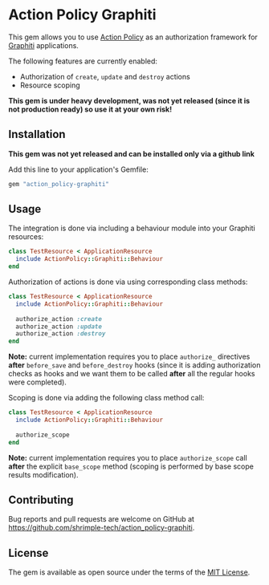 # Action Policy Graphiti

This gem allows you to use [Action Policy](https://github.com/palkan/action_policy) as an authorization framework for [Graphiti](https://www.graphiti.dev) applications.

The following features are currently enabled:

- Authorization of `create`, `update` and `destroy` actions
- Resource scoping

**This gem is under heavy development, was not yet released (since it is not production ready) so use it at your own risk!**

## Installation

**This gem was not yet released and can be installed only via a github link**

Add this line to your application's Gemfile:

```ruby
gem "action_policy-graphiti"
```

## Usage

The integration is done via including a behaviour module into your Graphiti resources:

```ruby
class TestResource < ApplicationResource
  include ActionPolicy::Graphiti::Behaviour
end
```

Authorization of actions is done via using corresponding class methods:

```ruby
class TestResource < ApplicationResource
  include ActionPolicy::Graphiti::Behaviour
  
  authorize_action :create
  authorize_action :update
  authorize_action :destroy
end
```
**Note:** current implementation requires you to place `authorize_` directives **after** `before_save` and `before_destroy` hooks (since it is adding authorization checks as hooks and we want them to be called **after** all the regular hooks were completed).

Scoping is done via adding the following class method call: 
```ruby
class TestResource < ApplicationResource
  include ActionPolicy::Graphiti::Behaviour
  
  authorize_scope
end
```
**Note:** current implementation requires you to place `authorize_scope` call **after** the explicit `base_scope` method (scoping is performed by base scope results modification).

## Contributing

Bug reports and pull requests are welcome on GitHub at https://github.com/shrimple-tech/action_policy-graphiti.

## License

The gem is available as open source under the terms of the [MIT License](https://opensource.org/licenses/MIT).
